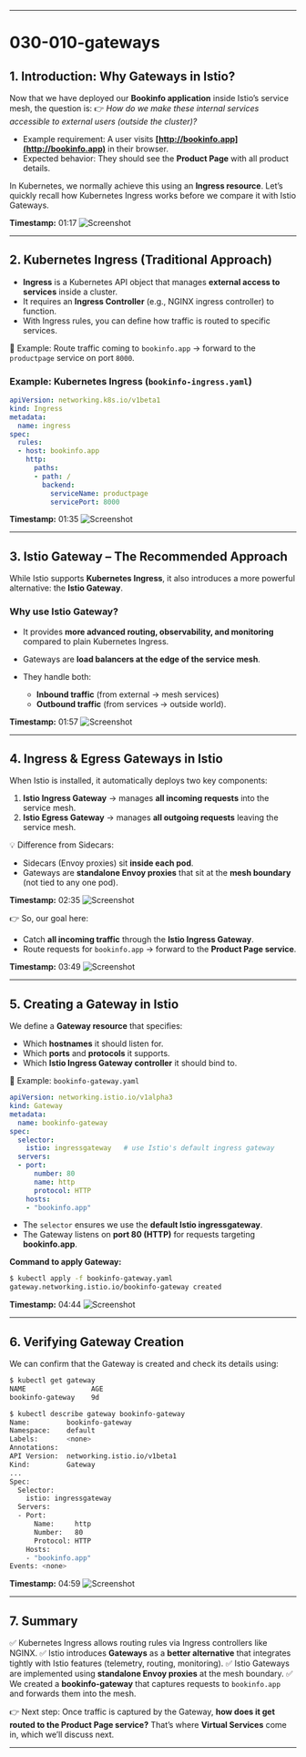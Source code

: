 
---

# 030-010-gateways

## 1. Introduction: Why Gateways in Istio?

Now that we have deployed our **Bookinfo application** inside Istio’s service mesh, the question is:
👉 *How do we make these internal services accessible to external users (outside the cluster)?*

* Example requirement: A user visits **[http://bookinfo.app](http://bookinfo.app)** in their browser.
* Expected behavior: They should see the **Product Page** with all product details.

In Kubernetes, we normally achieve this using an **Ingress resource**. Let’s quickly recall how Kubernetes Ingress works before we compare it with Istio Gateways.

**Timestamp:** 01:17
![Screenshot](../030-010-gateways/01_17_190.png)

---

## 2. Kubernetes Ingress (Traditional Approach)

* **Ingress** is a Kubernetes API object that manages **external access to services** inside a cluster.
* It requires an **Ingress Controller** (e.g., NGINX ingress controller) to function.
* With Ingress rules, you can define how traffic is routed to specific services.

📌 Example: Route traffic coming to `bookinfo.app` → forward to the `productpage` service on port `8000`.

### Example: Kubernetes Ingress (`bookinfo-ingress.yaml`)

```yaml
apiVersion: networking.k8s.io/v1beta1
kind: Ingress
metadata:
  name: ingress
spec:
  rules:
  - host: bookinfo.app
    http:
      paths:
      - path: /
        backend:
          serviceName: productpage
          servicePort: 8000
```

**Timestamp:** 01:35
![Screenshot](../030-010-gateways/01_35_680.png)

---

## 3. Istio Gateway – The Recommended Approach

While Istio supports **Kubernetes Ingress**, it also introduces a more powerful alternative: the **Istio Gateway**.

### Why use Istio Gateway?

* It provides **more advanced routing, observability, and monitoring** compared to plain Kubernetes Ingress.
* Gateways are **load balancers at the edge of the service mesh**.
* They handle both:

  * **Inbound traffic** (from external → mesh services)
  * **Outbound traffic** (from services → outside world).

**Timestamp:** 01:57
![Screenshot](../030-010-gateways/01_57_589.png)

---

## 4. Ingress & Egress Gateways in Istio

When Istio is installed, it automatically deploys two key components:

1. **Istio Ingress Gateway** → manages **all incoming requests** into the service mesh.
2. **Istio Egress Gateway** → manages **all outgoing requests** leaving the service mesh.

💡 Difference from Sidecars:

* Sidecars (Envoy proxies) sit **inside each pod**.
* Gateways are **standalone Envoy proxies** that sit at the **mesh boundary** (not tied to any one pod).

**Timestamp:** 02:35
![Screenshot](../030-010-gateways/02_35_847.png)

👉 So, our goal here:

* Catch **all incoming traffic** through the **Istio Ingress Gateway**.
* Route requests for `bookinfo.app` → forward to the **Product Page service**.

**Timestamp:** 03:49
![Screenshot](../030-010-gateways/03_49_857.png)

---

## 5. Creating a Gateway in Istio

We define a **Gateway resource** that specifies:

* Which **hostnames** it should listen for.
* Which **ports** and **protocols** it supports.
* Which **Istio Ingress Gateway controller** it should bind to.

📌 Example: `bookinfo-gateway.yaml`

```yaml
apiVersion: networking.istio.io/v1alpha3
kind: Gateway
metadata:
  name: bookinfo-gateway
spec:
  selector:
    istio: ingressgateway   # use Istio's default ingress gateway
  servers:
  - port:
      number: 80
      name: http
      protocol: HTTP
    hosts:
    - "bookinfo.app"
```

* The `selector` ensures we use the **default Istio ingressgateway**.
* The Gateway listens on **port 80 (HTTP)** for requests targeting **bookinfo.app**.

**Command to apply Gateway:**

```bash
$ kubectl apply -f bookinfo-gateway.yaml
gateway.networking.istio.io/bookinfo-gateway created
```

**Timestamp:** 04:44
![Screenshot](../030-010-gateways/04_44_162.png)

---

## 6. Verifying Gateway Creation

We can confirm that the Gateway is created and check its details using:

```bash
$ kubectl get gateway
NAME                AGE
bookinfo-gateway    9d
```

```bash
$ kubectl describe gateway bookinfo-gateway
Name:         bookinfo-gateway
Namespace:    default
Labels:       <none>
Annotations:  
API Version:  networking.istio.io/v1beta1
Kind:         Gateway
...
Spec:
  Selector:
    istio: ingressgateway
  Servers:
  - Port:
      Name:     http
      Number:   80
      Protocol: HTTP
    Hosts:
    - "bookinfo.app"
Events: <none>
```

**Timestamp:** 04:59
![Screenshot](../030-010-gateways/04_59_494.png)

---

## 7. Summary

✅ Kubernetes Ingress allows routing rules via Ingress controllers like NGINX.
✅ Istio introduces **Gateways** as a **better alternative** that integrates tightly with Istio features (telemetry, routing, monitoring).
✅ Istio Gateways are implemented using **standalone Envoy proxies** at the mesh boundary.
✅ We created a **bookinfo-gateway** that captures requests to `bookinfo.app` and forwards them into the mesh.

👉 Next step: Once traffic is captured by the Gateway, **how does it get routed to the Product Page service?**
That’s where **Virtual Services** come in, which we’ll discuss next.

---

